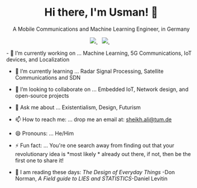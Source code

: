 

<h1 align='center'>
   Hi there, I'm Usman! 👋
</h1>

<p align='center'>
  A Mobile Communications and Machine Learning Engineer, in Germany
</p>


<p align='center'>
  
  <a href="https://www.linkedin.com/in/sheikh-usman-ali/">
    <img src="https://img.shields.io/badge/linkedin-%230077B5.svg?&style=for-the-badge&logo=linkedin&logoColor=white" />
  </a>&nbsp;&nbsp;
  <a href="https://www.instagram.com/usmansrkali/">
    <img src="https://img.shields.io/badge/instagram-%23E4405F.svg?&style=for-the-badge&logo=instagram&logoColor=white" />        
  </a>&nbsp;&nbsp;
  
</p>
<p align='left'>
- 🔭 I’m currently working on ... Machine Learning, 5G Communications, IoT devices, and Localization
   
- 🌱 I’m currently learning ... Radar Signal Processing, Satellite Communications and SDN
   
- 👯 I’m looking to collaborate on ... Embedded IoT, Network design, and open-source projects
   
- 💬 Ask me about ... Existentialism, Design, Futurism
   
- 📫 How to reach me: ... drop me an email at: sheikh.ali@tum.de
   
- 😄 Pronouns: ... He/Him
   
- ⚡ Fun fact: ... You're one search away from finding out that your revolutionary idea is *most likely * already out there, if not, then be the first one to share it!
   
- 📕 I am reading these days: *The Design of Everyday Things* -Don Norman, *A Field guide to LIES and STATISTICS*-Daniel Levitin
   
<p>
<!--
**usmandroid/usmandroid** is a ✨ _special_ ✨ repository because its `README.md` (this file) appears on your GitHub profile.
-->
